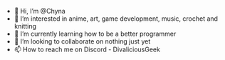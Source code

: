 - 👋 Hi, I’m @Chyna
- 👀 I’m interested in anime, art, game development, music, crochet and knitting
- 🌱 I’m currently learning how to be a better programmer
- 💞️ I’m looking to collaborate on nothing just yet
- 📫 How to reach me on Discord - DivaliciousGeek

<!---
DivaliciousGeek/DivaliciousGeek is a ✨ special ✨ repository because its `README.md` (this file) appears on your GitHub profile.
You can click the Preview link to take a look at your changes.
--->

